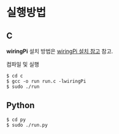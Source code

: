 # 실행방법
## C
**wiringPi** 설치 방법은 [wiringPi 설치 참고](../../README.md) 참고.

컴파일 및 실행
```
$ cd c
$ gcc -o run run.c -lwiringPi
$ sudo ./run
```

## Python
```
$ cd py
$ sudo ./run.py
```
